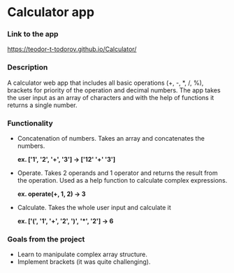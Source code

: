 # Calculator app

### Link to the app
https://teodor-t-todorov.github.io/Calculator/


### Description
A calculator web app that includes all basic operations (+, -, *, /, %), brackets for priority of the operation and decimal numbers.
The app takes the user input as an array of characters and with the help of functions it returns a single number.


### Functionality
- Concatenation of numbers. Takes an array and concatenates the numbers. 

  **ex. ['1', '2', '+', '3'] -> ['12' '+' '3']**

- Operate. Takes 2 operands and 1 operator and returns the result from the operation. Used as a help function to calculate complex expressions.

   **ex. operate(+, 1, 2) -> 3**

- Calculate. Takes the whole user input and calculate it

  **ex. ['(', '1', '+', '2', ')', '*', '2'] -> 6**
  
### Goals from the project
- Learn to manipulate complex array structure.
- Implement brackets (it was quite challenging).
